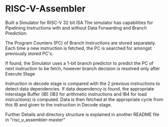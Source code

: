 # RISC-V-Assembler

Built a Simulator for RISC-V 32 bit ISA
The simulator has capabilities for Pipelining Instructions with and without Data Forwarding and Branch Prediction.

The Program Counters (PC) of Branch Instructions are stored separately.
Each time a new instruction is fetched, the PC is searched for amongst previously stored PC's.

If found, the Simulator uses a 1-bit branch predictor to predict the PC of next instruction to be fetch, however branch decision is resolved only after Execute Stage

Instruction in decode stage is compared with the 2 previous instructions to detect data dependencies.
If data dependency is found, the appropriate Interstage Buffer (IB) (IB3 for arithmetic instructions and IB4 for load instructions) is computed.
Data is then fetched at the appropriate cycle from this IB and given to the instruction in Decode stage.

Further Details and directory structure is explained in another README file in "risc_v_assembler-master"
